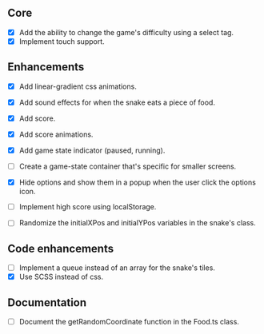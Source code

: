 ## Core

- [x] Add the ability to change the game's difficulty using a select tag.
- [x] Implement touch support.

## Enhancements

- [x] Add linear-gradient css animations.
- [x] Add sound effects for when the snake eats a piece of food.
- [x] Add score.
- [x] Add score animations.
- [x] Add game state indicator (paused, running).

- [ ] Create a game-state container that's specific for smaller screens.

- [x] Hide options and show them in a popup when the user click the options icon.
- [ ] Implement high score using localStorage.


- [ ] Randomize the initialXPos and initialYPos variables in the snake's class.

## Code enhancements 

- [ ] Implement a queue instead of an array for the snake's tiles.
- [x] Use SCSS instead of css.
## Documentation

- [ ] Document the getRandomCoordinate function in the Food.ts class.